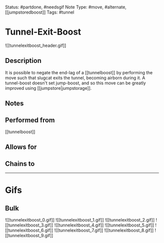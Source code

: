 Status: #partdone, #needsgif 
Note Type: #move, #alternate, [[jumpstoredboost]]
Tags: #tunnel 

# Tunnel-Exit-Boost
![[tunnelexitboost_header.gif]]
## Description
It is possible to negate the end-lag of a [[tunnelboost]] by performing the move such that slugcat exits the tunnel, becoming airborn during it. A tunnel-boost doesn't set jump-boost, and so this move can be greatly improved using [[jumpstore|jumpstorage]].

## Notes


## Performed from
[[tunnelboost]]

## Allows for


## Chains to


___
# Gifs
## Bulk
![[tunnelexitboost_0.gif]]
![[tunnelexitboost_1.gif]]
![[tunnelexitboost_2.gif]]
![[tunnelexitboost_3.gif]]
![[tunnelexitboost_4.gif]]
![[tunnelexitboost_5.gif]]
![[tunnelexitboost_6.gif]]
![[tunnelexitboost_7.gif]]
![[tunnelexitboost_8.gif]]
![[tunnelexitboost_9.gif]]